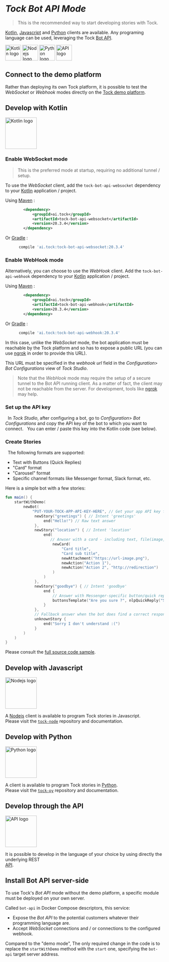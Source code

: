 # _Tock Bot API Mode_

> This is the recommended way to start developing stories with Tock. 

[Kotlin](https://kotlinlang.org/), [Javascript](https://nodejs.org/) and [Python](https://www.python.org/) clients are available.
Any programing language can be used, leveraging the Tock [Bot API](../api.md#tock-bot-definition-api). 

[<img alt="Kotlin logo" title="Kotlin"
      src="https://upload.wikimedia.org/wikipedia/commons/thumb/7/74/Kotlin-logo.svg/1024px-Kotlin-logo.svg.png" 
      style="width: 50px;">](bot-api.md#develop-with-kotlin)
[<img alt="Nodejs logo" title="Nodejs"
      src="https://o7planning.org/fr/11931/images/20938929.png" 
      style="width: 50px;">](bot-api.md#develop-with-javascript)
[<img alt="Python logo" title="Python"
      src="https://www.libraries.rutgers.edu/sites/default/files/styles/resize_to_300px_width/public/events/2020/01/python_3_2.png" 
      style="width: 50px;">](bot-api.md#develop-with-python)
[<img alt="API logo" title="Bot API"
      src="https://zappysys.com/blog/wp-content/uploads/2018/06/REST-API-icon.jpg" 
      style="width: 50px;">](bot-api.md#develop-through-the-api)

## Connect to the demo platform

Rather than deploying its own Tock platform, it is possible to test the _WebSocket_ or _Webhook_ modes directly on the
[Tock demo platform](https://demo.tock.ai/).

## Develop with Kotlin

<img alt="Kotlin logo" title="Kotlin"
src="https://upload.wikimedia.org/wikipedia/commons/thumb/7/74/Kotlin-logo.svg/1024px-Kotlin-logo.svg.png" 
style="width: 100px;">

### Enable WebSocket mode

> This is the preferred mode at startup, requiring no additional tunnel / setup.

To use the _WebSocket_ client, add the `tock-bot-api-websocket` dependency to your [Kotlin](https://kotlinlang.org/) application / project.

Using [Maven](https://maven.apache.org/) :

```xml
        <dependency>
            <groupId>ai.tock</groupId>
            <artifactId>tock-bot-api-websocket</artifactId>
            <version>20.3.4</version>
        </dependency>
```

Or [Gradle](https://gradle.org/) :

```groovy
      compile 'ai.tock:tock-bot-api-websocket:20.3.4'
```

### Enable WebHook mode

Alternatively, you can choose to use the _WebHook_ client.
Add the `tock-bot-api-webhook` dependency to your [Kotlin](https://kotlinlang.org/) application / project.

Using [Maven](https://maven.apache.org/) :

```xml
        <dependency>
            <groupId>ai.tock</groupId>
            <artifactId>tock-bot-api-webhook</artifactId>
            <version>20.3.4</version>
        </dependency>
```

Or [Gradle](https://gradle.org/) :

```groovy
      compile 'ai.tock:tock-bot-api-webhook:20.3.4'
```

In this case, unlike the _WebSocket_ mode, the bot application must be reachable by the
Tock platform and so has to expose a public URL (you can use [ngrok](https://ngrok.com/) in order to provide this URL). 

This URL must be specified in the _webhook url_ field in the _Configuration_> _Bot Configurations_ view of _Tock Studio_.

> Note that the _WebHook_ mode may require the setup of a secure tunnel to the Bot API running client. 
> As a matter of fact, the client may not be reachable from the server. 
> For development, tools like [ngrok](https://ngrok.com/) may help. 
 
### Set up the API key
 
In _Tock Studio_, after configuring a bot, go to _Configuration_> _Bot Configurations_ and copy
the API key of the bot to which you want to connect.
 
You can enter / paste this key into the Kotlin code (see below).
 
### Create Stories
 
The following formats are supported:


* Text with Buttons (Quick Replies)
* "Card" format
* "Carousel" format
* Specific channel formats like Messenger format, Slack format, etc.

Here is a simple bot with a few stories:
 
```kotlin
fun main() {
    startWithDemo(
        newBot(
            "PUT-YOUR-TOCK-APP-API-KEY-HERE", // Get your app API key from Bot Configurations in Tock Studio
             newStory("greetings") { // Intent 'greetings'
                 end("Hello!") // Raw text answer
             },
             newStory("location") { // Intent 'location'
                 end(
                    // Anwser with a card - including text, file(image, video,..) and user action suggestions
                     newCard(
                         "Card title",
                         "Card sub title",
                         newAttachment("https://url-image.png"),
                         newAction("Action 1"),
                         newAction("Action 2", "http://redirection") 
                     )
                 )
             },
             newStory("goodbye") { // Intent 'goodbye'
                 end {
                     // Answer with Messenger-specific button/quick reply
                     buttonsTemplate("Are you sure ?", nlpQuickReply("Stay here"))
                 } 
             },
             // Fallback answer when the bot does find a correct response
             unknownStory {
                 end("Sorry I don't understand :(") 
             }
        )
    )
}
```

Please consult the [full source code sample](https://github.com/theopenconversationkit/tock-bot-demo).
 
## Develop with Javascript

<img alt="Nodejs logo" title="Nodejs"
src="https://o7planning.org/fr/11931/images/20938929.png" 
style="width: 100px;">

A [Nodejs](https://nodejs.org/) client is available to program Tock stories in Javascript.  
Please visit the [`tock-node`](https://github.com/theopenconversationkit/tock-node) repository and documentation.
 
## Develop with Python

<img alt="Python logo" title="Python"
src="https://www.libraries.rutgers.edu/sites/default/files/styles/resize_to_300px_width/public/events/2020/01/python_3_2.png" 
style="width: 100px;">

A client is available to program Tock stories in [Python](https://www.python.org/).  
Please visit the [`tock-py`](https://github.com/theopenconversationkit/tock-py) repository and documentation.

## Develop through the API

<img alt="API logo" title="REST API"
src="https://zappysys.com/blog/wp-content/uploads/2018/06/REST-API-icon.jpg" 
style="width: 100px;">

It is possible to develop in the language of your choice by using directly the underlying REST  
[API](../api.md#tock-bot-definition-api).

## Install Bot API server-side

To use Tock's _Bot API_ mode without the demo platform, a specific module must be deployed on your own server. 

Called `bot-api` in Docker Compose descriptors, this service:

* Expose the _Bot API_ to the potential customers whatever their programming language are.
* Accept _WebSocket_ connections and / or connections to the configured webhook.

Compared to the "demo mode", The only required change in the code is to replace
the `startWithDemo` method with the `start` one, specifying the `bot-api` target server address.